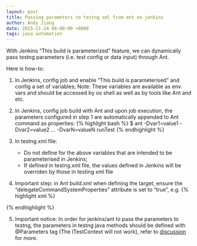 ```yaml
---
layout: post
title: Passing parameters to testng xml from ant on jenkins
author: Andy Jiang
date: 2015-11-24 08:00:00 +0800
tags: java automation
---
```


With Jenkins “This build is parameterized” feature, we can dynamically pass testng parameters (i.e. test config or data input) through Ant.

Here is how-to:

1) In Jenkins, config job and enable “This build is parameterised” and config a set of variables;
   Note: These variables are available as env. vars and should be accessed by os shell as well as by tools like Ant and etc.

2) In Jenkins, config job build with Ant and upon job execution, the parameters configured in step 1 are automatically appended to Ant command as properties:
{% highlight bash %}
  $ ant -Dvar1=value1 -Dvar2=value2 … -DvarN=valueN runTest
{% endhighlight %}

3) In testng.xml file:
   - Do not define <parameter name=“” value=“”></parameter> for the above variables that are intended to be parameterised in Jenkins;
   - If defined in testng.xml file, the values defined in Jenkins will be overriden by those in testing xml file

4) Important step: in Ant build.xml when defining the <testng> target, ensure the “delegateCommandSystemProperties” attribute is set to “true”, e.g.
{% highlight xml %}
  <target name="runTest" depends="compile">
    <testng classpath="${cp}:${build.dir}" delegateCommandSystemProperties="true">
      <xmlfileset dir="${test-cases.dir}" includes="testng.xml"/>
    </testng>
  </target>
{% endhighlight %}

5) Important notice: In order for jenkins/ant to pass the parameters to testng, the parameters in testng java methods should be defined with @Parameters tag (The ITestContext will not work), refer to [discussion](https://groups.google.com/forum/#!topic/testng-users/_F9geWyxUsI) for more.
